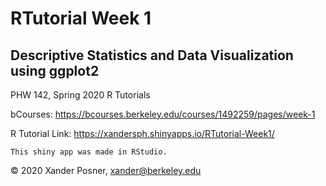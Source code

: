 # RTutorial Week 1
## Descriptive Statistics and Data Visualization using ggplot2
PHW 142, Spring 2020 R Tutorials

bCourses: https://bcourses.berkeley.edu/courses/1492259/pages/week-1

R Tutorial Link: https://xandersph.shinyapps.io/RTutorial-Week1/

	This shiny app was made in RStudio.

© 2020 Xander Posner, xander@berkeley.edu
